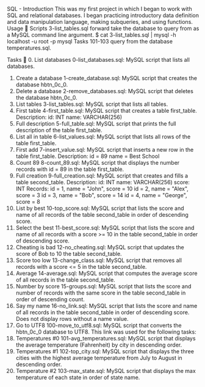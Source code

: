 SQL - Introduction
This was my first project in which I began to work with SQL and relational databases. I began practicing introductory data definition and data manipulation language, making subqueries, and using functions.
Usage 🐬
Scripts 3-list_tables.sql forward take the database to query from as a MySQL command line argument.
$ cat 3-list_tables.sql | mysql -h localhost -u root -p mysql
Tasks 101-103 query from the database temperatures.sql.

Tasks 📃
0. List databases
0-list_databases.sql: MySQL script that lists all databases.
1. Create a database
1-create_database.sql: MySQL script that creates the database hbtn_0c_0.
2. Delete a database
2-remove_databases.sql: MySQL script that deletes the database hbtn_0c_0.
3. List tables
3-list_tables.sql: MySQL script that lists all tables.
4. First table
4-first_table.sql: MySQL script that creates a table first_table.
Description:
id: INT
name: VARCHAR(256)
5. Full description
5-full_table.sql: MySQL script that prints the full description of the table first_table.
6. List all in table
6-list_values.sql: MySQL script that lists all rows of the table first_table.
7. First add
7-insert_value.sql: MySQL script that inserts a new row in the table first_table.
Description:
id = 89
name = Best School
8. Count 89
8-count_89.sql: MySQL script that displays the number records with id = 89 in the table first_table.
9. Full creation
9-full_creation.sql: MySQL script that creates and fills a table second_table.
Description:
id: INT
name: VARCHAR(256)
score: INT
Records:
id = 1, name = "John", score = 10
id = 2, name = "Alex", score = 3
id = 3, name = "Bob", score = 14
id = 4, name = "George", score = 8
10. List by best
10-top_score.sql: MySQL script that lists the score and name of all records of the table second_table in order of descending score.
11. Select the best
11-best_score.sql: MySQL script that lists the score and name of all records with a score >= 10 in the table second_table in order of descending score.
12. Cheating is bad
12-no_cheating.sql: MySQL script that updates the score of Bob to 10 the table second_table.
13. Score too low
13-change_class.sql: MySQL script that removes all records with a score <= 5 in the table second_table.
14. Average
14-average.sql: MySQL script that computes the average score of all records in the table second_table.
15. Number by score
15-groups.sql: MySQL script that lists the score and number of records with the same score in the table second_table in order of descending count.
16. Say my name
16-no_link.sql: MySQL script that lists the score and name of all records in the table second_table in order of descending score.
Does not display rows without a name value.
17. Go to UTF8
100-move_to_utf8.sql: MySQL script that converts the hbtn_0c_0 database to UTF8.
This link was used for the following tasks:
18. Temperatures #0
101-avg_temperatures.sql: MySQL script that displays the average temperature (Fahrenheit) by city in descending order.
19. Temperatures #1
102-top_city.sql: MySQL script that displays the three cities with the highest average temperature from July to August in descending order.
20. Temperature #2
103-max_state.sql: MySQL script that displays the max temperature of each state in order of state name.
